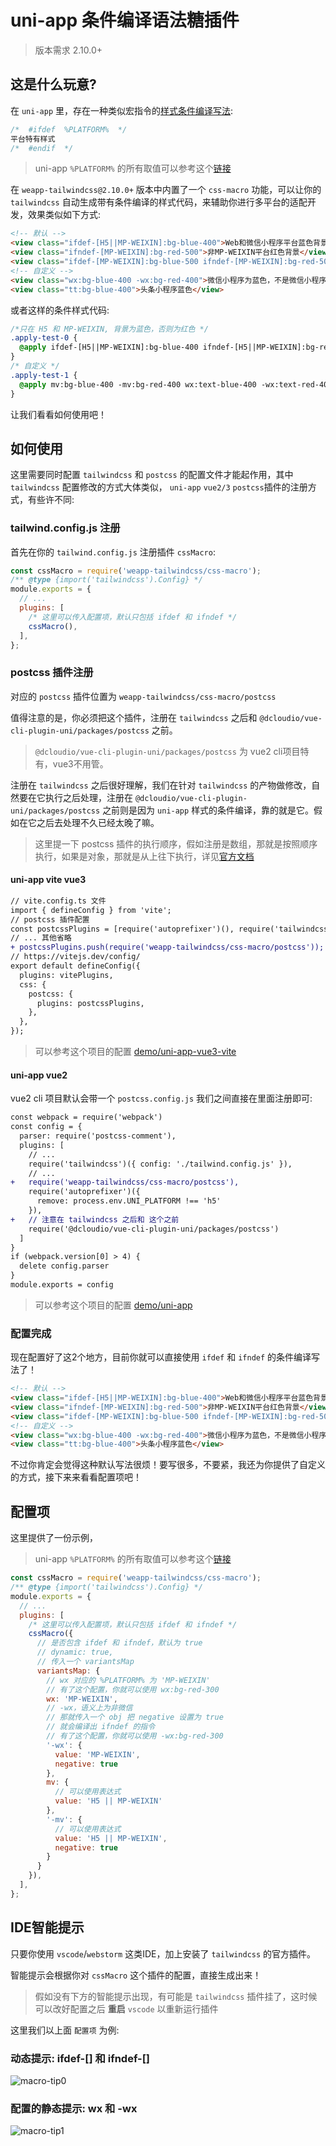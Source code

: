 # uni-app 条件编译语法糖插件

> 版本需求 2.10.0+

## 这是什么玩意?

在 `uni-app` 里，存在一种类似宏指令的[样式条件编译写法](https://uniapp.dcloud.net.cn/tutorial/platform.html#%E6%A0%B7%E5%BC%8F%E7%9A%84%E6%9D%A1%E4%BB%B6%E7%BC%96%E8%AF%91):

```css
/*  #ifdef  %PLATFORM%  */
平台特有样式
/*  #endif  */
```

> uni-app `%PLATFORM%` 的所有取值可以参考这个[链接](https://uniapp.dcloud.net.cn/tutorial/platform.html#preprocessor)

在 `weapp-tailwindcss@2.10.0+` 版本中内置了一个 `css-macro` 功能，可以让你的 `tailwindcss` 自动生成带有条件编译的样式代码，来辅助你进行多平台的适配开发，效果类似如下方式:

```html
<!-- 默认 -->
<view class="ifdef-[H5||MP-WEIXIN]:bg-blue-400">Web和微信小程序平台蓝色背景</view>
<view class="ifndef-[MP-WEIXIN]:bg-red-500">非MP-WEIXIN平台红色背景</view>
<view class="ifdef-[MP-WEIXIN]:bg-blue-500 ifndef-[MP-WEIXIN]:bg-red-500">微信小程序为蓝色，不是微信小程序为红色<view>
<!-- 自定义 -->
<view class="wx:bg-blue-400 -wx:bg-red-400">微信小程序为蓝色，不是微信小程序为红色</view>
<view class="tt:bg-blue-400">头条小程序蓝色</view>
```

或者这样的条件样式代码:

```css
/*只在 H5 和 MP-WEIXIN, 背景为蓝色，否则为红色 */
.apply-test-0 {
  @apply ifdef-[H5||MP-WEIXIN]:bg-blue-400 ifndef-[H5||MP-WEIXIN]:bg-red-400;
}
/* 自定义 */
.apply-test-1 {
  @apply mv:bg-blue-400 -mv:bg-red-400 wx:text-blue-400 -wx:text-red-400;
}
```

让我们看看如何使用吧！

## 如何使用

这里需要同时配置 `tailwindcss` 和 `postcss` 的配置文件才能起作用，其中 `tailwindcss` 配置修改的方式大体类似， `uni-app` `vue2/3` `postcss`插件的注册方式，有些许不同:

### tailwind.config.js 注册

首先在你的 `tailwind.config.js` 注册插件 `cssMacro`:

```js
const cssMacro = require('weapp-tailwindcss/css-macro');
/** @type {import('tailwindcss').Config} */
module.exports = {
  // ...
  plugins: [
    /* 这里可以传入配置项，默认只包括 ifdef 和 ifndef */
    cssMacro(),
  ],
};
```

### postcss 插件注册

对应的 `postcss` 插件位置为 `weapp-tailwindcss/css-macro/postcss`

值得注意的是，你必须把这个插件，注册在 `tailwindcss` 之后和 `@dcloudio/vue-cli-plugin-uni/packages/postcss` 之前。

> `@dcloudio/vue-cli-plugin-uni/packages/postcss` 为 vue2 cli项目特有，vue3不用管。

注册在 `tailwindcss` 之后很好理解，我们在针对 `tailwindcss` 的产物做修改，自然要在它执行之后处理，注册在 `@dcloudio/vue-cli-plugin-uni/packages/postcss` 之前则是因为 `uni-app` 样式的条件编译，靠的就是它。假如在它之后去处理不久已经太晚了嘛。

> 这里提一下 postcss 插件的执行顺序，假如注册是数组，那就是按照顺序执行，如果是对象，那就是从上往下执行，详见[官方文档](https://www.npmjs.com/package/postcss-load-config#ordering)

#### uni-app vite vue3

```diff
// vite.config.ts 文件
import { defineConfig } from 'vite';
// postcss 插件配置
const postcssPlugins = [require('autoprefixer')(), require('tailwindcss')()];
// ... 其他省略
+ postcssPlugins.push(require('weapp-tailwindcss/css-macro/postcss'));
// https://vitejs.dev/config/
export default defineConfig({
  plugins: vitePlugins,
  css: {
    postcss: {
      plugins: postcssPlugins,
    },
  },
});
```

> 可以参考这个项目的配置 [demo/uni-app-vue3-vite](https://github.com/sonofmagic/weapp-tailwindcss/tree/main/demo/uni-app-vue3-vite)

#### uni-app vue2

vue2 cli 项目默认会带一个 `postcss.config.js` 我们之间直接在里面注册即可:

```diff
const webpack = require('webpack')
const config = {
  parser: require('postcss-comment'),
  plugins: [
    // ...
    require('tailwindcss')({ config: './tailwind.config.js' }),
    // ...
+   require('weapp-tailwindcss/css-macro/postcss'),
    require('autoprefixer')({
      remove: process.env.UNI_PLATFORM !== 'h5'
    }),
+   // 注意在 tailwindcss 之后和 这个之前
    require('@dcloudio/vue-cli-plugin-uni/packages/postcss')
  ]
}
if (webpack.version[0] > 4) {
  delete config.parser
}
module.exports = config
```

> 可以参考这个项目的配置 [demo/uni-app](https://github.com/sonofmagic/weapp-tailwindcss/tree/main/demo/uni-app)

### 配置完成

现在配置好了这2个地方，目前你就可以直接使用 `ifdef` 和 `ifndef` 的条件编译写法了！

```html
<!-- 默认 -->
<view class="ifdef-[H5||MP-WEIXIN]:bg-blue-400">Web和微信小程序平台蓝色背景</view>
<view class="ifndef-[MP-WEIXIN]:bg-red-500">非MP-WEIXIN平台红色背景</view>
<view class="ifdef-[MP-WEIXIN]:bg-blue-500 ifndef-[MP-WEIXIN]:bg-red-500">微信小程序为蓝色，不是微信小程序为红色<view>
<!-- 自定义 -->
<view class="wx:bg-blue-400 -wx:bg-red-400">微信小程序为蓝色，不是微信小程序为红色</view>
<view class="tt:bg-blue-400">头条小程序蓝色</view>
```

不过你肯定会觉得这种默认写法很烦！要写很多，不要紧，我还为你提供了自定义的方式，接下来来看看配置项吧！

## 配置项

这里提供了一份示例，

> uni-app `%PLATFORM%` 的所有取值可以参考这个[链接](https://uniapp.dcloud.net.cn/tutorial/platform.html#preprocessor)

```js
const cssMacro = require('weapp-tailwindcss/css-macro');
/** @type {import('tailwindcss').Config} */
module.exports = {
  // ...
  plugins: [
    /* 这里可以传入配置项，默认只包括 ifdef 和 ifndef */
    cssMacro({
      // 是否包含 ifdef 和 ifndef，默认为 true
      // dynamic: true,
      // 传入一个 variantsMap
      variantsMap: {
        // wx 对应的 %PLATFORM% 为 'MP-WEIXIN'
        // 有了这个配置，你就可以使用 wx:bg-red-300
        wx: 'MP-WEIXIN',
        // -wx，语义上为非微信
        // 那就传入一个 obj 把 negative 设置为 true 
        // 就会编译出 ifndef 的指令
        // 有了这个配置，你就可以使用 -wx:bg-red-300
        '-wx': {
          value: 'MP-WEIXIN',
          negative: true
        },
        mv: {
          // 可以使用表达式
          value: 'H5 || MP-WEIXIN'
        },
        '-mv': {
          // 可以使用表达式
          value: 'H5 || MP-WEIXIN',
          negative: true
        }
      }
    }),
  ],
};
```

## IDE智能提示

只要你使用 `vscode`/`webstorm` 这类IDE，加上安装了 `tailwindcss` 的官方插件。

智能提示会根据你对 `cssMacro` 这个插件的配置，直接生成出来！

> 假如没有下方的智能提示出现，有可能是 `tailwindcss` 插件挂了，这时候可以改好配置之后 **重启** `vscode` 以重新运行插件

这里我们以上面 `配置项` 为例:

### 动态提示: ifdef-[] 和 ifndef-[]

![macro-tip0](./img/macro-tip0.png)

### 配置的静态提示: wx 和 -wx

![macro-tip1](./img/macro-tip1.png)
